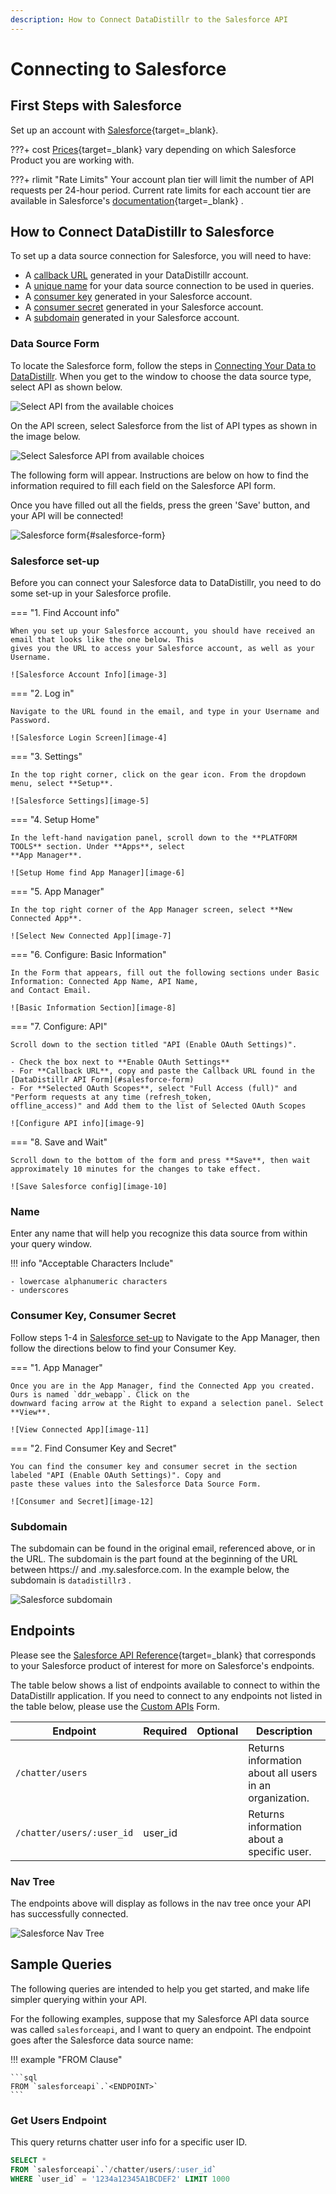 ```yaml
---
description: How to Connect DataDistillr to the Salesforce API
---
```


# Connecting to Salesforce

## First Steps with Salesforce

Set up an account
with [Salesforce](https://www.salesforce.com/form/signup/freetrial-elf-v2/?d=70130000000EqoP){target=_blank}.

???+ cost
[Prices](https://www.salesforce.com/editions-pricing/overview/){target=_blank} vary depending on which Salesforce
Product you are working with.

???+ rlimit "Rate Limits"
Your account plan tier will limit the number of API requests per 24-hour period. Current rate limits for each account
tier are available in
Salesforce's [documentation](https://developer.salesforce.com/docs/atlas.en-us.salesforce_app_limits_cheatsheet.meta/salesforce_app_limits_cheatsheet/salesforce_app_limits_platform_api.htm){target=_blank}
.

## How to Connect DataDistillr to Salesforce

To set up a data source connection for Salesforce, you will need to have:

- A [callback URL](#salesforce-set-up) generated in your DataDistillr account.
- A [unique name](#name) for your data source connection to be used in queries.
- A [consumer key](#consumer-key-consumer-secret) generated in your Salesforce account.
- A [consumer secret](#consumer-key-consumer-secret) generated in your Salesforce account.
- A [subdomain](#subdomain) generated in your Salesforce account.

### Data Source Form

To locate the Salesforce form, follow the steps in [Connecting Your Data to DataDistillr](../../). When you get to the
window to choose the data source type, select API as shown below.

![Select API from the available choices][image-0]

On the API screen, select Salesforce from the list of API types as shown in the image below.

![Select Salesforce API from available choices][image-1]

The following form will appear. Instructions are below on how to find the information required to fill each field on the
Salesforce API form.

Once you have filled out all the fields, press the green 'Save' button, and your API will be connected!

![Salesforce form][image-2]{#salesforce-form}

### Salesforce set-up

Before you can connect your Salesforce data to DataDistillr, you need to do some set-up in your Salesforce profile.

=== "1. Find Account info"

    When you set up your Salesforce account, you should have received an email that looks like the one below. This
    gives you the URL to access your Salesforce account, as well as your Username.

    ![Salesforce Account Info][image-3]

=== "2. Log in"

    Navigate to the URL found in the email, and type in your Username and Password.

    ![Salesforce Login Screen][image-4]

=== "3. Settings"

    In the top right corner, click on the gear icon. From the dropdown menu, select **Setup**.    

    ![Salesforce Settings][image-5]

=== "4. Setup Home"

    In the left-hand navigation panel, scroll down to the **PLATFORM TOOLS** section. Under **Apps**, select
    **App Manager**.

    ![Setup Home find App Manager][image-6]

=== "5. App Manager"

    In the top right corner of the App Manager screen, select **New Connected App**.

    ![Select New Connected App][image-7]

=== "6. Configure: Basic Information"

    In the Form that appears, fill out the following sections under Basic Information: Connected App Name, API Name,
    and Contact Email.

    ![Basic Information Section][image-8]

=== "7. Configure: API"

    Scroll down to the section titled "API (Enable OAuth Settings)".

    - Check the box next to **Enable OAuth Settings**
    - For **Callback URL**, copy and paste the Callback URL found in the [DataDistillr API Form](#salesforce-form)
    - For **Selected OAuth Scopes**, select "Full Access (full)" and "Perform requests at any time (refresh_token,
    offline_access)" and Add them to the list of Selected OAuth Scopes

    ![Configure API info][image-9]

=== "8. Save and Wait"

    Scroll down to the bottom of the form and press **Save**, then wait approximately 10 minutes for the changes to take effect.

    ![Save Salesforce config][image-10]

### Name

Enter any name that will help you recognize this data source from within your query window.

!!! info "Acceptable Characters Include"

    - lowercase alphanumeric characters
    - underscores

### Consumer Key, Consumer Secret

Follow steps 1-4 in [Salesforce set-up](#salesforce-set-up) to Navigate to the App Manager, then follow the directions
below to find your Consumer Key.

=== "1. App Manager"

    Once you are in the App Manager, find the Connected App you created. Ours is named `ddr_webapp`. Click on the
    downward facing arrow at the Right to expand a selection panel. Select **View**.
    
    ![View Connected App][image-11]

=== "2. Find Consumer Key and Secret"

    You can find the consumer key and consumer secret in the section labeled "API (Enable OAuth Settings)". Copy and
    paste these values into the Salesforce Data Source Form.          

    ![Consumer and Secret][image-12]

### Subdomain

The subdomain can be found in the original email, referenced above, or in the URL. The subdomain is the part found at
the beginning of the URL between https:// and .my.salesforce.com. In the example below, the subdomain is `datadistillr3`
.

![Salesforce subdomain][image-13]

## Endpoints

Please see the [Salesforce API Reference](https://developer.salesforce.com/docs#browse){target=_blank} that corresponds
to your Salesforce product of interest for more on Salesforce's endpoints.

The table below shows a list of endpoints available to connect to within the DataDistillr application. If you need to
connect to any endpoints not listed in the table below, please use the [Custom APIs](custom-apis.md) Form.

| Endpoint | Required | Optional | Description |
|  ----------- | ----------- | ----------- | ----------- |
| `/chatter/users` | |  | Returns information about all users in an organization. |
| `/chatter/users/:user_id` |user_id |  | Returns information about a specific user. |

### Nav Tree

The endpoints above will display as follows in the nav tree once your API has successfully connected.

![Salesforce Nav Tree][image-14]

## Sample Queries

The following queries are intended to help you get started, and make life simpler querying within your API.

For the following examples, suppose that my Salesforce API data source was called `salesforceapi`, and I want to query
an endpoint. The endpoint goes after the Salesforce data source name:

!!! example "FROM Clause"

    ```sql
    FROM `salesforceapi`.`<ENDPOINT>`
    ```

### Get Users Endpoint

This query returns chatter user info for a specific user ID.

```sql
SELECT *
FROM `salesforceapi`.`/chatter/users/:user_id`
WHERE `user_id` = '1234a12345A1BCDEF2' LIMIT 1000
```

[image-0]: ../../img/api/add-api.png

[image-1]: ../../img/api/salesforce/salesforce-select-api.jpeg

[image-2]: ../../img/api/salesforce/salesforce-form.png

[image-3]: ../../img/api/salesforce/salesforce-account-info.png

[image-4]: ../../img/api/salesforce/salesforce-login-screen.png

[image-5]: ../../img/api/salesforce/salesforce-settings-setup.png

[image-6]: ../../img/api/salesforce/salesforce-setup-home.png

[image-7]: ../../img/api/salesforce/salesforce-select-connectedapp.png

[image-8]: ../../img/api/salesforce/salesforce-basic-info.png

[image-9]: ../../img/api/salesforce/salesforce-api-config.png

[image-10]: ../../img/api/salesforce/salesforce-save-config.png

[image-11]: ../../img/api/salesforce/salesforce-view-app-manager.png

[image-12]: ../../img/api/salesforce/salesforce-consumerkey-secret.png

[image-13]: ../../img/api/salesforce/salesforce-subdomain.png

[image-14]: ../../img/api/salesforce/salesforce-nav-tree.png